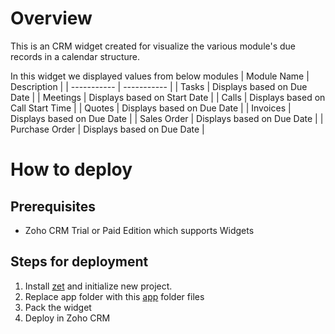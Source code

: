# Overview
This is an CRM widget created for visualize the various module's due records in a calendar structure.

In this widget we displayed values from below modules
| Module Name | Description |
| ----------- | ----------- |
| Tasks | Displays based on Due Date |
| Meetings | Displays based on Start Date |
| Calls | Displays based on Call Start Time |
| Quotes | Displays based on Due Date |
| Invoices | Displays based on Due Date |
| Sales Order | Displays based on Due Date |
| Purchase Order | Displays based on Due Date |


# How to deploy
## Prerequisites
- Zoho CRM Trial or Paid Edition which supports Widgets

## Steps for deployment
1. Install [zet](https://www.zoho.com/crm/developer/docs/widgets/install-cli.html) and initialize new project.
2. Replace app folder with this [app](app/) folder files
3. Pack the widget
4. Deploy in Zoho CRM